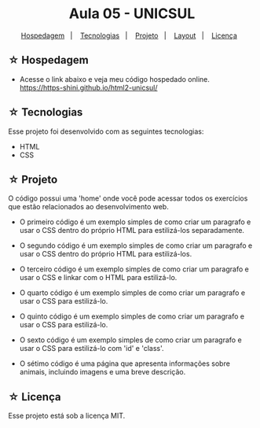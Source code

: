 # <h1 align="center">Aula 05 - UNICSUL</h1>

<p align="center">
  <a href="#-hospedagem">Hospedagem</a>&nbsp;&nbsp;&nbsp;|&nbsp;&nbsp;&nbsp;
  <a href="#-tecnologias">Tecnologias</a>&nbsp;&nbsp;&nbsp;|&nbsp;&nbsp;&nbsp;
  <a href="#-projeto">Projeto</a>&nbsp;&nbsp;&nbsp;|&nbsp;&nbsp;&nbsp;
  <a href="#-layout">Layout</a>&nbsp;&nbsp;&nbsp;|&nbsp;&nbsp;&nbsp;
  <a href="#-licença">Licença</a>&nbsp;&nbsp;&nbsp;
</p>

## ☆ Hospedagem

- Acesse o link abaixo e veja meu código hospedado online.<br>
https://https-shini.github.io/html2-unicsul/

## ☆ Tecnologias

Esse projeto foi desenvolvido com as seguintes tecnologias:
- HTML
- CSS

## ☆ Projeto

O código possui uma 'home' onde você pode acessar todos os exercícios que estão relacionados ao desenvolvimento web.

- O primeiro código é um exemplo simples de como criar um paragrafo e usar o CSS dentro do próprio HTML para estilizá-los separadamente.

- O segundo código é um exemplo simples de como criar um paragrafo e usar o CSS dentro do próprio HTML para estilizá-los.

- O terceiro código é um exemplo simples de como criar um paragrafo e usar o CSS e linkar com o HTML para estilizá-lo.

- O quarto código é um exemplo simples de como criar um paragrafo e usar o CSS para estilizá-lo.

- O quinto código é um exemplo simples de como criar um paragrafo e usar o CSS para estilizá-lo.

- O sexto código é um exemplo simples de como criar um paragrafo e usar o CSS para estilizá-lo com 'id' e 'class'.

- O sétimo código é uma página que apresenta informações sobre animais, incluindo imagens e uma breve descrição.


## ☆ Licença

Esse projeto está sob a licença MIT.
